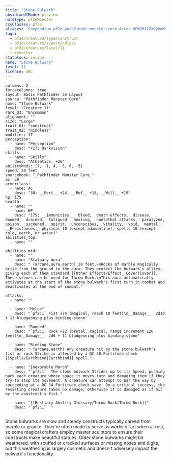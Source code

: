 ```yaml
---
title: "Stone Bulwark"
obsidianUIMode: preview
noteType: pf2eMonster
cssClasses: pf2e
aliases: "Compendium.pf2e.pathfinder-monster-core.Actor.6FW3MILVXOy6mMrY" 
tags:
  - pf2e/creature/type/construct
  - pf2e/creature/type/mindless
  - pf2e/creature/level/11
  - remaster
statblock: inline
name: "Stone Bulwark"
level: 11
license: ORC
---
```


```statblock
columns: 2
forcecolumns: true
layout: Basic Pathfinder 2e Layout
source: "Pathfinder Monster Core"
name: "Stone Bulwark"
level: "Creature 11"
rare_03: "Uncommon"
alignment: ""
size: "Large"
trait_01: "construct"
trait_02: "mindless"
modifier: 17
perception:
  - name: "Perception"
    desc: "+17; Darkvision"
skills:
  - name: "Skills"
    desc: "Athletics: +26"
abilityMods: [7, -1, 4, -5, 0, -5]
speed: 20 feet
sourcebook: "_Pathfinder Monster Core_"
ac: 30
armorclass:
  - name: AC
    desc: "30; __Fort__ +24, __Ref__ +18, __Will__ +19"
hp: 175
health:
  - name: ""
  - name: HP
    desc: "175; __Immunities__  bleed,  death effects,  disease,  doomed,  drained,  fatigued,  healing,  nonlethal attacks,  paralyzed,  poison,  sickened,  spirit,  unconscious,  vitality,  void,  mental; __Resistances__ physical 10 (except adamantine), spells 10 (except cold, earth, or water)"
abilities_top:
  - name: ""

abilities_mid:
  - name: ""
  - name: "Statuary Aura"
    desc: " (arcane,aura,earth) 20 feet.\nRocks of marble magically arise from the ground in the aura. They protect the bulwark's allies, giving each of them standard [[Other Effects/Effect_ Cover|Cover]]. These stones can be used for Throw Rock.\nThis aura automatically activates at the start of the stone bulwark's first turn in combat and deactivates at the end of combat."

attacks:
  - name: ""

  - name: "Melee"
    desc: "`pf2:1` Fist +24 (magical, reach 10 feet)\n__Damage__  2d10 + 13 bludgeoning plus binding-stone"

  - name: "Ranged"
    desc: "`pf2:1` Rock +22 (brutal, magical, range increment 120 feet)\n__Damage__  2d6 + 11 bludgeoning plus binding-stone"

  - name: "Binding Stone"
    desc: " (arcane,earth) Any creature hit by the stone bulwark's fist or rock Strike is affected by a DC 30 Fortitude check [[Spells/Earthbind|Earthbind]] spell."

  - name: "Inexorable March"
    desc: "`pf2:1`  The stone bulwark Strides up to its Speed, pushing back each creature whose space it moves into and damaging them if they try to stop its movement. A creature can attempt to bar the way by succeeding at a DC 34 Fortitude check save. On a critical success, the resisting creature takes no damage; otherwise it is damaged as if hit by the construct's fist."

  - name: "[[Bestiary Ability Glossary/Throw Rock|Throw Rock]]"
    desc: "`pf2:1`  "
 
```



Stone bulwarks are slow and steady constructs typically carved from marble or granite. They're often made to serve as works of art when at rest, so some magical crafters employ master sculptors to ensure their constructs make beautiful statues. Older stone bulwarks might be weathered, with scuffed or cracked surfaces or missing noses and digits, but this weathering is largely cosmetic and doesn't adversely impact the bulwark's functionality.
